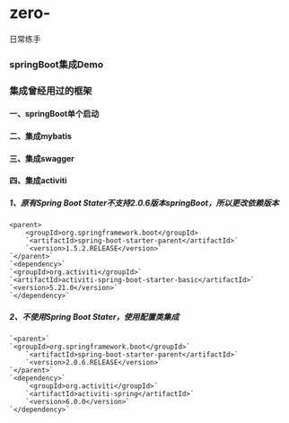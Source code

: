 # zero-  
日常练手  

### springBoot集成Demo  
 ### 集成曾经用过的框架  
#### 一、springBoot单个启动  
#### 二、集成mybatis  
#### 三、集成swagger  
#### 四、集成activiti  
##### 1、原有Spring Boot Stater不支持2.0.6版本springBoot，所以更改依赖版本  
    <parent>    
    	<groupId>org.springframework.boot</groupId>   
    	`<artifactId>spring-boot-starter-parent</artifactId>`     
    	`<version>1.5.2.RELEASE</version>`  
  	`</parent>`    
    `<dependency>`      
	`<groupId>org.activiti</groupId>`    
	`<artifactId>activiti-spring-boot-starter-basic</artifactId>`    
	`<version>5.21.0</version>`    
    `</dependency>`    
##### 2、不使用Spring Boot Stater，使用配置类集成  
    `<parent>`  
   	`<groupId>org.springframework.boot</groupId>`  
    	`<artifactId>spring-boot-starter-parent</artifactId>`  
    	`<version>2.0.6.RELEASE</version>`  
  	`</parent>`  
    `<dependency>`  
    	`<groupId>org.activiti</groupId>`  
    	`<artifactId>activiti-spring</artifactId>`  
    	`<version>6.0.0</version>`  
    `</dependency>`   
